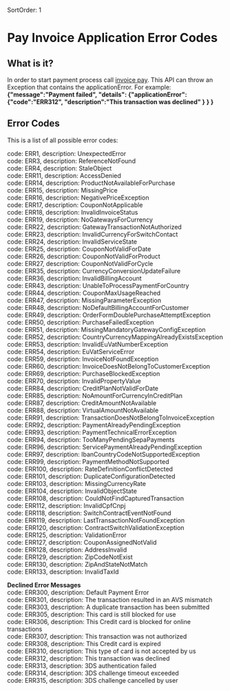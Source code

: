 SortOrder: 1
# Pay Invoice Application Error Codes

## What is it?
In order to start payment process call [invoice pay](/billing/reference/invoices/.com.wixpress.billing.api.v1.-invoice-service.-pay-invoice).
This API can throw an Exception that contains the applicationError.
For example:
**{"message":"Payment failed", 
   "details":
     {"applicationError":
        {"code":"ERR312",
        "description":"This transaction was declined"
        }
     }
  }**



## Error Codes
This is a list of all possible error codes:

code: ERR1,   description: UnexpectedError<br/> 
code: ERR3,   description: ReferenceNotFound<br/> 
code: ERR4,   description: StaleObject<br/> 
code: ERR11,  description: AccessDenied<br/>
code: ERR14,  description: ProductNotAvailableForPurchase<br/> 
code: ERR15,  description: MissingPrice<br/> 
code: ERR16,  description: NegativePriceException<br/> 
code: ERR17,  description: CouponNotApplicable<br/> 
code: ERR18,  description: InvalidInvoiceStatus<br/> 
code: ERR19,  description: NoGatewaysForCurrency<br/> 
code: ERR22,  description: GatewayTransactionNotAuthorized<br/> 
code: ERR23,  description: InvalidCurrencyForSwitchContact<br/> 
code: ERR24,  description: InvalidServiceState<br/> 
code: ERR25,  description: CouponNotValidForDate<br/> 
code: ERR26,  description: CouponNotValidForProduct<br/> 
code: ERR27,  description: CouponNotValidForCycle<br/> 
code: ERR35,  description: CurrencyConversionUpdateFailure<br/> 
code: ERR36,  description: InvalidBillingAccount<br/> 
code: ERR43,  description: UnableToProcessPaymentForCountry<br/>
code: ERR44,  description: CouponMaxUsageReached<br/>
code: ERR47,  description: MissingParameterException<br/>
code: ERR48,  description: NoDefaultBillingAccountForCustomer<br/>
code: ERR49,  description: OrderFormDoublePurchaseAttemptException<br/>
code: ERR50,  description: PurchaseFailedException<br/>
code: ERR51,  description: MissingMandatoryGatewayConfigException<br/>
code: ERR52,  description: CountryCurrencyMappingAlreadyExistsException<br/>
code: ERR53,  description: InvalidEuVatNumberException<br/>
code: ERR54,  description: EuVatServiceError<br/>
code: ERR59,  description: InvoiceNotFoundException<br/>
code: ERR60,  description: InvoiceDoesNotBelongToCustomerException<br/>
code: ERR69,  description: PurchaseBlockedException<br/>
code: ERR70,  description: InvalidPropertyValue<br/>
code: ERR84,  description: CreditPlanNotValidForDate<br/>
code: ERR85,  description: NoAmountForCurrencyInCreditPlan<br/>
code: ERR87,  description: CreditAmountNotAvailable<br/>
code: ERR88,  description: VirtualAmountNotAvailable<br/>
code: ERR91,  description: TransactionDoesNotBelongToInvoiceException<br/>
code: ERR92,  description: PaymentAlreadyPendingException<br/>
code: ERR93,  description: PaymentTechnicalErrorException<br/>
code: ERR94,  description: TooManyPendingSepaPayments<br/>
code: ERR96,  description: ServicePaymentAlreadyPendingException<br/>
code: ERR97,  description: IbanCountryCodeNotSupportedException<br/>
code: ERR99,  description: PaymentMethodNotSupported<br/>
code: ERR100, description: RateDefinitionConflictDetected<br/>
code: ERR101, description: DuplicateConfigurationDetected<br/>
code: ERR103, description: MissingCurrencyRate<br/>
code: ERR104, description: InvalidObjectState<br/>
code: ERR108, description: CouldNotFindCapturedTransaction<br/>
code: ERR112, description: InvalidCpfCnpj<br/>
code: ERR118, description: SwitchContractEventNotFound<br/>
code: ERR119, description: LastTransactionNotFoundException<br/>
code: ERR120, description: ContractSwitchValidationException<br/>
code: ERR125, description: ValidationError<br/>
code: ERR127, description: CouponAssignedNotValid<br/> 
code: ERR128, description: AddressInvalid<br/> 
code: ERR129, description: ZipCodeNotExist<br/> 
code: ERR130, description: ZipAndStateNotMatch<br/> 
code: ERR133, description: InvalidTaxId<br/>

**Declined Error Messages**<br/>
code: ERR300, description: Default Payment Error<br/>
code: ERR301, description: The transaction resulted in an AVS mismatch<br/>
code: ERR303, description: A duplicate transaction has been submitted<br/>
code: ERR305, description: This card is still blocked for use<br/>
code: ERR306, description: This Credit card is blocked for online transactions<br/>
code: ERR307, description: This transaction was not authorized<br/>
code: ERR308, description: This Credit card is expired<br/>
code: ERR310, description: This type of card is not accepted by us<br/>
code: ERR312, description: This transaction was declined<br/>
code: ERR313, description: 3DS authentication failed<br/>
code: ERR314, description: 3DS challenge timeout exceeded<br/>
code: ERR315, description: 3DS challenge cancelled by user<br/>